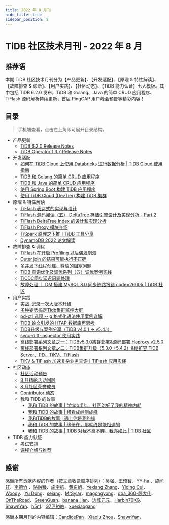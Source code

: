 ```yaml
---
title: 2022 年 8 月刊
hide_title: true
sidebar_position: 8
---
```


# TiDB 社区技术月刊 - 2022 年 8 月

## 推荐语

本期 TiDB 社区技术月刊分为【产品更新】、【开发适配】、【原理 & 特性解读】、【故障排查 & 诊断】、【用户实践】、【社区动态】、【TiDB 能力认证】七大模板。其中包括 TiDB 6.2.0 发布，TiDB 和 Golang、Java 的简单 CRUD 应用程序、TiFlash 源码解析持续更新，首届 PingCAP 用户峰会预告等精彩内容！

## 目录

> 手机端查看，点击左上角即可展开目录结构。

- 产品更新
  - [TiDB 6.2.0 Release Notes](1-update/1-tidb-6-2-0.md)
  - [TiDB Operator 1.3.7 Release Notes](1-update/2-tidb-operator-1-3-7.md)
- 开发适配
  - [如何在 TiDB Cloud 上使用 Databricks 进行数据分析 | TiDB Cloud 使用指南](2-development/1-tidb-cloud-databricks.md)
  - [TiDB 和 Golang 的简单 CRUD 应用程序](2-development/2-tidb-golang-crud.md)
  - [TiDB 和 Java 的简单 CRUD 应用程序](2-development/3-tidb-java-crud.md)
  - [使用 Spring Boot 构建 TiDB 应用程序](2-development/4-spring-boot-tidb.md)
  - [使用 TiDB Cloud (DevTier) 构建 TiDB 集群](2-development/5-tidb-cloud.md)
- 原理 & 特性解读
  - [TiFlash 表达式的实现与设计](3-feature-indepth/1-tiflash-expression-design.md)
  - [TiFlash 源码阅读（五） DeltaTree 存储引擎设计及实现分析 - Part 2](3-feature-indepth/2-tiflash-deltatree-storage-engine.md)
  - [TiFlash DeltaTree Index 的设计和实现分析](3-feature-indepth/3-tiflash-deltatree-index.md)
  - [TiFlash Proxy 模块介绍](3-feature-indepth/4-tiflash-proxy.md)
  - [TiSpark 原理之下推丨TiDB 工具分享](3-feature-indepth/5-tispark-push-down.md)
  - [DynamoDB 2022 论文解读](3-feature-indepth/6-dynameodb-2022-thesis-unscramble.md)
- 故障排查 & 调优
  - [TiFlash 在开启 Profiling 以后偶发崩溃](4-trouble-shooting/1-tiflash-profiling.md)
  - [Outer join 的结果可能执行不正确](4-trouble-shooting/2-tidb-outer-join.md)
  - [多并发下线程创建、释放的阻塞问题](4-trouble-shooting/3-tidb-multiple-concurrent-block.md)
  - [TiDB 查询优化及调优系列（五）调优案例实践](4-trouble-shooting/4-tidb-optimize-5.md)
  - [TiCDC同步延迟问题处理](4-trouble-shooting/5-ticdc-synchronization-delay.md)
  - [故障处理 ｜ DM 搭建 MySQL 8.0 同步链路报错 code=26005 | TiDB 社区](4-trouble-shooting/6-dm-mysql-code-26005.md)
- 用户实践
  - [实战-记录一次大版本升级](5-usercase/1-version-upgrade.md)
  - [多种姿势搞定Tidb集群监控大屏](5-usercase/2-tidb-cluster-monitor.md)
  - [pd-ctl 选项 --jq 格式化语法使用案例详解](5-usercase/3-pd-ctl.md)
  - [TiDB 论文引发的 HTAP 数据库再思考](5-usercase/4-tidb-htap.md)
  - [TiDB升级与案例分享（TiDB v4.0.1 → v5.4.1）](5-usercase/5-tidb-upgrade.md)
  - [sync-diff-inspector 使用实践](5-usercase/6-sync-diff-inspector.md)
  - [离线部署系列文章之一：TiDBv5.3.0集群部署&源码部署 Haproxy v2.5.0](5-usercase/7-offline-deploy.md)
  - [离线部署系列文章之二：TiDB集群升级（5.3.0->5.4.2）&缩扩容 TiDB Server、PD、TiKV、TiFlash](5-usercase/8-offline-deploy-2.md)
  - [TiKV & TiFlash 加速复杂业务查询丨TiFlash 应用实践](5-usercase/9-tikv-tiflash.md)
- 社区动态
  - [社区活动预告](6-community-news/1-upcoming-events.md)
  - [8 月精彩活动回顾](6-community-news/2-event-summary.md)
  - [8 月社区荣誉成员](6-community-news/3-mva-202208.md)
  - [Contributor 动态](6-community-news/4-Contributors.md)
  - 我和 TiDB 的故事
    - [我和 TiDB 的故事 | 学tidb半年，社区治好了我的精神内耗](6-community-news/5-tidb-story/1-tidb-half-year.md)
    - [我和 TiDB 的故事 | 横看成岭侧成峰 ](6-community-news/5-tidb-story/2-when-viewed-in-face-may-look-like-a-range.md)
    - [我和TiDB的故事 | 遇上你是我的缘](6-community-news/5-tidb-story/3-meeting-you-my-fate.md)
    - [我和 TiDB 的故事 | 缘份在，那就终是能相遇的](6-community-news/5-tidb-story/4-fate-in-will-meet.md)
    - [我和 TiDB 的故事 | TiDB 对我不离不弃，我亦如此 | TiDB 社区](6-community-news/5-tidb-story/5-tidb-never-give-up.md)
- TiDB 能力认证
  - [考试安排](7-tidb-certification/1-pcta-pctp.md)
  - [课程介绍与推荐](7-tidb-certification/2-tidb-course.md)

## 感谢

感谢所有贡献内容的作者（按文章收录顺序排列）：[吴强](https://github.com/Daemonxiao)、[王琦智](https://github.com/Icemap)、[YY-ha ](https://tidb.net/u/YY-ha/answer)、[施闻轩](https://github.com/breezewish)、[李德竹](http://lidezhu) 、[骆融臻](https://github.com/CalvinNeo)、[施宇航](https://github.com/shiyuhang0)、[黄东旭](https://github.com/c4pt0r)、[Yexiang Zhang](https://github.com/mornyx)、[Yiding Cui](https://github.com/winoros)、[Woody](https://github.com/bestwoody)、[Yu Dong](https://github.com/yudongusa)、[seiang](https://tidb.net/u/seiang/answer)、[MrSylar](https://tidb.net/u/MrSylar/answer)、[magongyong](https://tidb.net/u/magongyong/answer)、[dba_360-顾大伟](https://tidb.net/u/dba_360-顾大伟/answer)、[OnTheRoad](https://tidb.net/u/OnTheRoad/answer)、[GreenGuan](https://tidb.net/u/GreenGuan/answer)、[banana_jian](https://tidb.net/u/banana_jian/answer)、[边城元元](https://tidb.net/u/边城元元/answer)、[Harbin70KG](https://tidb.net/u/Harbin70KG/answer)、[ShawnYan](https://tidb.net/u/ShawnYan/answer)、[h5n1](https://tidb.net/u/h5n1/answer)、[G7尹裕皓](https://tidb.net/u/G7尹裕皓/answer)、[xuexiaogang](https://tidb.net/u/xuexiaogang/answer)

感谢本期月刊的内容编辑：[CandicePan](https://github.com/Candicepan)，[Xiaolu Zhou](https://github.com/luzizhuo)，[ShawnYan](https://tidb.net/u/ShawnYan/post/all)，
